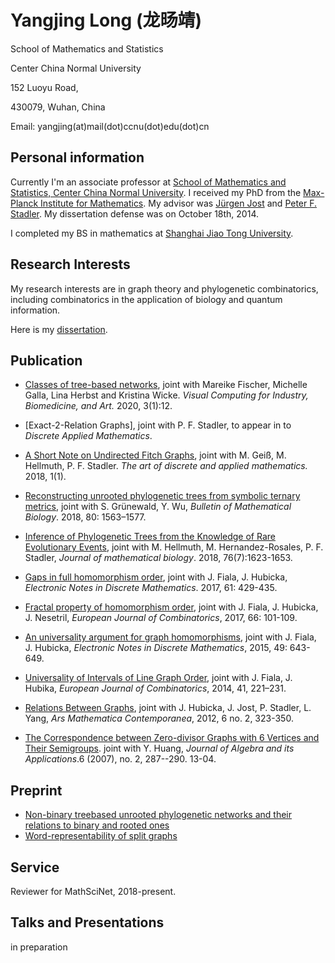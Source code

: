 
# Yangjing Long (龙旸靖)

School of Mathematics and Statistics

Center China Normal University

152 Luoyu Road,

430079, Wuhan, China

Email: yangjing(at)mail(dot)ccnu(dot)edu(dot)cn


## Personal information

Currently I'm an associate professor at [School of Mathematics and Statistics,
Center China Normal University](http://maths.ccnu.edu.cn/English/HO.htm/). I received my PhD from the [Max-Planck Institute for Mathematics]([https://www.mis.mpg.de/](https://www.mis.mpg.de/)). My advisor was [Jürgen Jost](https://www.mis.mpg.de/jjost/juergen-jost.html) and [Peter F. Stadler](http://www.bioinf.uni-leipzig.de/~studla/). My dissertation defense was on October 18th, 2014.

I completed my BS in mathematics at [Shanghai Jiao Tong University](https://www.math.sjtu.edu.cn).

## Research Interests

My research interests are in graph theory and phylogenetic combinatorics, including combinatorics in the application of biology and quantum information.

Here is my [dissertation](https://arxiv.org/abs/1404.5334).

## Publication
- [Classes of tree-based networks](https://pubmed.ncbi.nlm.nih.gov/32415350/), joint with Mareike Fischer, Michelle Galla, Lina Herbst and Kristina Wicke. *Visual Computing for Industry,*
  *Biomedicine, and Art.* 2020, 3(1):12. 
  
  <!--Published 2020 May 15. -->
  
- [Exact-2-Relation Graphs], joint with P. F. Stadler, to appear in to *Discrete Applied Mathematics*.

- [A Short Note on Undirected Fitch Graphs](https://adam-journal.eu/index.php/ADAM/article/view/1245), joint with M. Geiß, M. Hellmuth, P. F. Stadler. *The art of discrete and applied mathematics.* 2018, 1(1).

- [Reconstructing unrooted phylogenetic trees from symbolic ternary metrics](https://link.springer.com/article/10.1007/s11538-018-0413-7),  joint with S. Grünewald, Y. Wu, *Bulletin of Mathematical Biology*. 2018, 80: 1563–1577.

- [Inference of Phylogenetic Trees from the Knowledge of Rare Evolutionary Events](https://www.ncbi.nlm.nih.gov/pubmed/29218395), joint with M. Hellmuth, M. Hernandez-Rosales,  P. F. Stadler, *Journal of mathematical biology*. 2018, 76(7):1623-1653.

- [Gaps in full homomorphism order](https://www.sciencedirect.com/science/article/pii/S1571065317301555), joint with J. Fiala, J. Hubicka, *Electronic Notes in Discrete Mathematics*. 2017, 61: 429-435.

- [Fractal property of homomorphism order](https://www.sciencedirect.com/science/article/pii/S0195669817300914), joint with J. Fiala, J. Hubicka, J. Nesetril, *European Journal of Combinatorics*, 2017, 66: 101-109.

- [An universality argument for graph homomorphisms](https://www.sciencedirect.com/science/article/pii/S157106531500133X), joint with J. Fiala, J. Hubicka, *Electronic Notes in Discrete Mathematics*, 2015, 49: 643-649.

- [Universality of Intervals of Line Graph Order](https://www.sciencedirect.com/science/article/pii/S0195669814000705), joint with J. Fiala, J. Hubika, *European Journal of Combinatorics*, 2014, 41, 221–231.

- [Relations Between Graphs](https://amc-journal.eu/index.php/amc/article/download/335/603), joint with J. Hubicka, J. Jost, P. Stadler, L. Yang, *Ars Mathematica Contemporanea*, 2012, 6 no. 2, 323-350.

- [The Correspondence between Zero-divisor Graphs with 6 Vertices and Their Semigroups](https://www.worldscientific.com/doi/10.1142/S021949880700220X). joint with Y. Huang, *Journal of Algebra and its Applications*.6 (2007), no. 2, 287--290. 13-04.

## Preprint

- [Non-binary treebased unrooted phylogenetic networks and their relations to binary and rooted ones](https://arxiv.org/abs/1810.06853)
- 
  [Word-representability of split graphs](https://arxiv.org/abs/1709.09725)





## Service

Reviewer for MathSciNet, 2018-present.



## Talks and Presentations

in preparation

